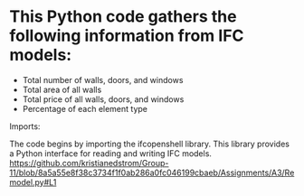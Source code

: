 # This Python code gathers the following information from IFC models:

- Total number of walls, doors, and windows
- Total area of all walls
- Total price of all walls, doors, and windows
- Percentage of each element type

Imports:

The code begins by importing the ifcopenshell library. This library provides a Python interface for reading and writing IFC models.
https://github.com/kristianedstrom/Group-11/blob/8a5a55e8f38c3734f1f0ab286a0fc046199cbaeb/Assignments/A3/Remodel.py#L1
